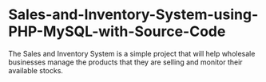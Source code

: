 # Sales-and-Inventory-System-using-PHP-MySQL-with-Source-Code
The Sales and Inventory System is a simple project that will help wholesale businesses manage the products that they are selling and monitor their available stocks.
